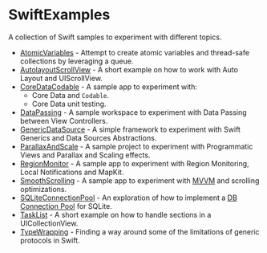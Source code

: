 # SwiftExamples

A collection of Swift samples to experiment with different topics.

* [AtomicVariables](https://github.com/andrea-prearo/SwiftExamples/blob/master/AtomicVariables) - Attempt to create atomic variables and thread-safe collections by leveraging a queue.
* [AutolayoutScrollView](https://github.com/andrea-prearo/SwiftExamples/blob/master/AutolayoutScrollView) - A short example on how to work with Auto Layout and UIScrollView.
* [CoreDataCodable](https://github.com/andrea-prearo/SwiftExamples/blob/master/CoreDataCodable) - A sample app to experiment with:
  - Core Data and `Codable`.
  - Core Data unit testing.
* [DataPassing](https://github.com/andrea-prearo/SwiftExamples/blob/master/DataPassing) - A sample workspace to experiment with Data Passing between View Controllers.
* [GenericDataSource](https://github.com/andrea-prearo/GenericDataSource) - A simple framework to experiment with Swift Generics and Data Sources Abstractions.
* [ParallaxAndScale](https://github.com/andrea-prearo/SwiftExamples/blob/master/ParallaxAndScale) - A sample project to experiment with Programmatic Views and Parallax and Scaling effects.
* [RegionMonitor](https://github.com/andrea-prearo/SwiftExamples/blob/master/RegionMonitor) - A sample app to experiment with Region Monitoring, Local Notifications and MapKit.
* [SmoothScrolling](https://github.com/andrea-prearo/SwiftExamples/blob/master/SmoothScrolling) - A sample app to experiment with [MVVM](https://www.objc.io/issues/13-architecture/mvvm/) and scrolling optimizations.
* [SQLiteConnectionPool](https://github.com/andrea-prearo/SwiftExamples/blob/master/SQLiteConnectionPool) - An exploration of how to implement a [DB Connection Pool](https://en.wikipedia.org/wiki/Connection_pool) for SQLite.
* [TaskList](https://github.com/andrea-prearo/SwiftExamples/blob/master/TaskList) - A short example on how to handle sections in a UICollectionView.
* [TypeWrapping](https://github.com/andrea-prearo/SwiftExamples/tree/master/GenericProtocols/TypeWrapping) - Finding a way around some of the limitations of generic protocols in Swift.

